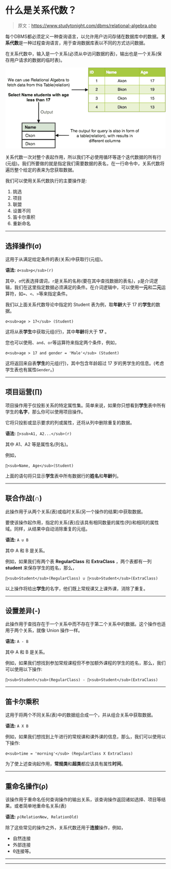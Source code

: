 # 什么是关系代数？

> 原文：<https://www.studytonight.com/dbms/relational-algebra.php>

每个DBMS都必须定义一种查询语言，以允许用户访问存储在数据库中的数据。**关系代数**是一种过程查询语言，用于查询数据库表以不同的方式访问数据。

在关系代数中，输入是一个关系(必须从中访问数据的表)，输出也是一个关系(保存用户请求的数据的临时表)。

![Introduction to Relational Algebra](img/bcc58dbc0b009b188dacd8fea33905ba.png)

关系代数一次对整个表起作用，所以我们不必使用循环等逐个迭代数据的所有行(元组)。我们所要做的就是指定我们需要数据的表名，在一行命令中，关系代数将遍历整个给定的表来为您获取数据。

我们可以使用关系代数执行的主要操作是:

1.  挑选
2.  项目
3.  联盟
4.  设置不同
5.  笛卡尔乘积
6.  重新命名

* * *

## 选择操作(σ)

这用于从满足给定条件的表(关系)中获取行(元组)。

**语法:** `σ<sub>p</sub>(r)`

其中，`σ`代表选择谓词，`r`是关系的名称(要在其中查找数据的表名)，`p`是介词逻辑，我们在这里指定数据必须满足的条件。在介词逻辑中，可以使用**一元**和**二元**运算符，如`=`、`<`、`>`等来指定条件。

我们以上面关系代数导论中指定的 Student 表为例，取**年龄**大于 17 的**学生**的数据。

`σ<sub>age > 17</sub> (Student)`

这将从表**学生**中获取元组(行)，其中**年龄**将大于 **17** 。

您也可以使用、`and`、`or`等运算符来指定两个条件，例如，

`σ<sub>age > 17 and gender = 'Male'</sub> (Student)`

这将返回来自表**学生**的元组(行)，其中包含年龄超过 17 岁的男学生的信息。(考虑学生表也有属性`Gender`。)

* * *

## 项目运营(∏)

项目操作用于仅投影关系的特定属性集。简单来说，如果你只想看到**学生**表中所有学生的**名字**，那么你可以使用项目操作。

它将只投影或显示要求的列或属性，还将从列中删除重复的数据。

**语法:** `∏<sub>A1, A2...</sub>(r)`

其中 A1、A2 等是属性名(列名)。

例如，

`∏<sub>Name, Age</sub>(Student)`

上面的语句将只显示**学生**表中所有数据行的**姓名**和**年龄**列。

* * *

## 联合作战(∩)

此操作用于从两个关系(表)或临时关系(另一个操作的结果)中获取数据。

要使该操作起作用，指定的关系(表)应该具有相同数量的属性(列)和相同的属性域。同样，从结果中自动消除重复的元组。

**语法:** `A ∪ B`

其中 A 和 B 是关系。

例如，如果我们有两个表 **RegularClass** 和 **ExtraClass** ，两个表都有一列 **student** 来保存学生的姓名，那么，

`∏<sub>Student</sub>(RegularClass) ∪ ∏<sub>Student</sub>(ExtraClass)`

以上操作将给出**学生**的名字，他们既上常规课又上课外课，消除了重复。

* * *

## 设置差异(-)

此操作用于查找存在于一个关系中而不存在于第二个关系中的数据。这个操作也适用于两个关系，就像 Union 操作一样。

**语法:** `A - B`

其中 A 和 B 是关系。

例如，如果我们想找到参加常规课程但不参加额外课程的学生的姓名，那么，我们可以使用以下操作:

`∏<sub>Student</sub>(RegularClass) - ∏<sub>Student</sub>(ExtraClass)`

* * *

## 笛卡尔乘积

这用于将两个不同关系(表)中的数据组合成一个，并从组合关系中获取数据。

**语法:** `A X B`

例如，如果我们想找到上午进行的常规课和课外课的信息，那么，我们可以使用以下操作:

`σ<sub>time = 'morning'</sub> (RegularClass X ExtraClass)`

为了使上述查询起作用，**常规类**和**超类**都应该具有属性**时间**。

* * *

## 重命名操作(ρ)

该操作用于重命名任何查询操作的输出关系，该查询操作返回诸如选择、项目等结果。或者简单地重命名关系(表)

**语法:** `ρ(RelationNew, RelationOld)`

除了这些常见的操作之外，关系代数还用于**连接**操作，例如，

*   自然连接
*   外部连接
*   θ连接等。

* * *

* * *